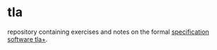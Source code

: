 # tla

repository containing exercises and notes on the formal [specification software tla+](https://en.wikipedia.org/wiki/TLA%2B).
